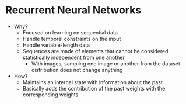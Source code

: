# Recurrent Neural Networks

- Why?
  - Focused on learning on sequential data
  - Handle temporal constraints on the input
  - Handle variable-length data
  - Sequences are made of elements that cannot be considered statistically independent from one another
    - With images, sampling one image or another from the dataset distribution does not change anything
- How?
  - Maintains an internal state with information about the past
  - Basically adds the contribution of the past weights with the corresponding weights
